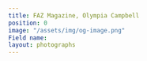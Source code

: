 ```yaml
---
title: FAZ Magazine, Olympia Campbell
position: 0
image: "/assets/img/og-image.png"
Field name: 
layout: photographs
---
```



